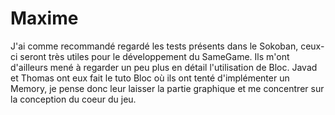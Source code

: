 # Maxime

J'ai comme recommandé regardé les tests présents dans le Sokoban, ceux-ci seront très utiles pour le développement du SameGame. Ils m'ont d'ailleurs mené à regarder un peu plus en détail l'utilisation de Bloc. Javad et Thomas ont eux fait le tuto Bloc où ils ont tenté d'implémenter un Memory, je pense donc leur laisser la partie graphique et me concentrer sur la conception du coeur du jeu.